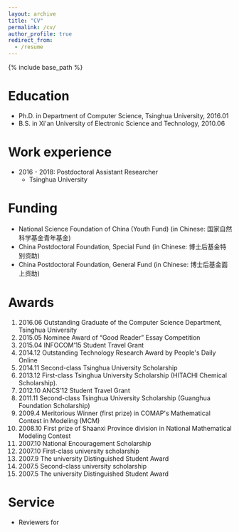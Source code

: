 ```yaml
---
layout: archive
title: "CV"
permalink: /cv/
author_profile: true
redirect_from:
  - /resume
---
```


{% include base_path %}

Education
======
* Ph.D. in Department of Computer Science, Tsinghua University, 2016.01
* B.S. in Xi'an University of Electronic Science and Technology, 2010.06

Work experience
======
* 2016 - 2018:  Postdoctoral Assistant Researcher 
  * Tsinghua University

Funding
======
* National Science Foundation of China (Youth Fund) (in Chinese: 国家自然科学基金青年基金)
* China Postdoctoral Foundation, Special Fund (in Chinese: 博士后基金特别资助)
* China Postdoctoral Foundation, General Fund (in Chinese: 博士后基金面上资助)

Awards
======
1. 2016.06 Outstanding Graduate of the Computer Science Department, Tsinghua University
2. 2015.05 Nominee Award of “Good Reader” Essay Competition
3. 2015.04 INFOCOM’15 Student Travel Grant
4. 2014.12 Outstanding Technology Research Award by People's Daily Online
5. 2014.11 Second-class Tsinghua University Scholarship
6. 2013.12 First-class Tsinghua University Scholarship (HITACHI Chemical Scholarship).
7. 2012.10 ANCS’12 Student Travel Grant
8. 2011.11 Second-class Tsinghua University Scholarship (Guanghua Foundation Scholarship)
9. 2009.4 Meritorious Winner (first prize) in COMAP's Mathematical Contest in Modeling (MCM)
10. 2008.10 First prize of Shaanxi Province division in National Mathematical Modeling Contest
11. 2007.10 National Encouragement Scholarship
12. 2007.10 First-class university scholarship
13. 2007.9 The university Distinguished Student Award
14. 2007.5 Second-class university scholarship
15. 2007.5 The university Distinguished Student Award
  
Service
======
* Reviewers for 

